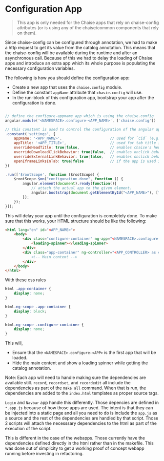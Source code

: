 # Configuration App

> This app is only needed for the Chaise apps that rely on chaise-config attributes (or is using any of the chaise/common components that rely on them).

Since chaise-config can be configured through annotation, we had to make a http request to get its value from the catalog annotation. This means that the chaise-config will be available during the runtime and after an asynchronous call. Because of this we had to delay the loading of Chaise apps and introduce an extra app which its whole purpose is populating the necessary configuration variables.

The following is how you should define the configuration app:

- Create a new app that uses the `chaise.config` module.
- Define the constant `appName` attribute that `chasie.config` will use.
- In the run-block of this configuration app, bootstrap your app after the configuration is done.

```javascript

// define the configure-appname app which is using the chaise.config
angular.module('<NAMESPACE>.configure-<APP_NAME>', ['chaise.config'])

// this constant is used to control the configuration of the angular app
.constant('settings', {
    appName: '<APP_NAME>',                      // used for `cid` (e.g. recordset)
    appTitle: '<APP_TITLE>',                    // used for tab title in browser. appended with `chaiseConfig.headTitle` || `Chaise`
    overrideHeadTitle: true|false,              // enables chaise's heuristics for the headTitle
    overrideDownloadClickBehavior: true|false,  // enables onclick behavior for asset with the asset-permission class
    overrideExternalLinkBehavior: true|false,   // enables onclick behavior for external links
    openIframeLinksInTab: true|false            // if the app is used in an iframe window, makes sure all the links are added in new tab
})

.run(['$rootScope', function ($rootScope) {
    $rootScope.$on("configuration-done", function () {
        angular.element(document).ready(function(){
            // attach the actual app to the given element.
            angular.bootstrap(document.getElementById("<APP_NAME>"), ["<NAMESPACE>.<APP_NAME>"]);
        });
    });
}]);
```


This will delay your app until the configuration is completely done. To make sure that this works, your HTML structure should be like the following:

```html
<html lang="en" id="<APP_NAME>">
    <body>
        <div class="configure-container" ng-app="<NAMESPACE>.configure-<APP_NAME>">
            <loading-spinner></loading-spinner>
        </div>
        <div class="app-container" ng-controller="<APP_CONTROLLER> as ctrl">
            <!-- Main content -->
        </div>
    </body>
</html>    
```

With these css rules

```css
html .app-container {
    display: none;
}

html.ng-scope .app-container {
    display: block;
}

html.ng-scope .configure-container {
    display: none;
}
```

This will,
  - Ensure that the `<NAMESPACE>.configure-<APP>` is the first app that will be loaded.
  - Hide the main content and show a loading spinner while getting the catalog annotation.

Note:
Each app will need to handle making sure the dependencies are available still. `record`, `recordset`, and `recordedit` all include the dependencies as part of the `make all` command. When that is run, the dependencies are added to the `index.html` templates as proper source tags.

`Login` and `Navbar` app handle this differently. Those depencies are defined in `*.app.js` because of how those apps are used. The intent is that they can be injected into a static page and all you need to do is include the `app.js` as a source and the rest of the dependencies are handled by that script. Those 2 scripts will attach the necesssary dependencies to the html as part of the execution of the script.

This is different in the case of the webapps. Those currently have the dependencies defined directly in the html rather than in the makefile. This was done out of simplicity to get a working proof of concept webapp running before investing in refactoring.
